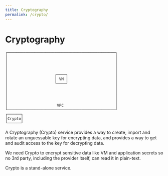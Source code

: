 ```yaml
---
title: Cryptography
permalink: /crypto/
---
```


# Cryptography

```ascii
┌────────────────────────────────────────────────┐
│                                                │
│                                                │
│                                                │
│                                                │
│                     ┌────┐                     │
│                     │ VM │                     │
│                     └────┘                     │
│                                                │
│                                                │
│                                                │
│                                                │
│                      VPC                       │
└────────────────────────────────────────────────┘
┌──────┐                                          
│Crypto│                                          
└──────┘                                          
```

A Cryptography (Crypto) service provides a way to create, import and rotate an unguessable key for encrypting data, and provides a way to get and audit access to the key for decrypting data.

We need Crypto to encrypt sensitive data like VM and application secrets so no 3rd party, including the provider itself, can read it in plain-text.

Crypto is a stand-alone service.
